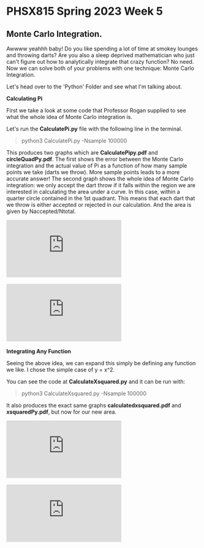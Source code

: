 # PHSX815 Spring 2023 Week 5

## Monte Carlo Integration.

Awwww yeahhh baby! Do you like spending a lot of time at smokey lounges and throwing darts? Are you also a sleep deprived mathematician who just can't figure out how to analytically integrate that crazy function? No need. Now we can solve both of your problems with one technique: Monte Carlo Integration. 

Let's head over to the 'Python' Folder and see what I'm talking about. 

**Calculating Pi**

First we take a look at some code that Professor Rogan supplied to see what the whole idea of Monte Carlo integration is. 

Let's run the **CalculatePi.py** file with the following line in the terminal.
>python3 CalculatePi.py -Nsample 100000

This produces two graphs which are **CalculatePipy.pdf** and **circleQuadPy.pdf**. The first shows the error between the Monte Carlo integration and the actual value of Pi as a function of how many sample points we take (darts we throw). More sample points leads to a more accurate answer! The second graph shows the whole idea of Monte Carlo integration: we only accept the dart throw if it falls within the region we are interested in calculating the area under a curve. In this case, within a quarter circle contained in the 1st quadrant. This means that each dart that we throw is either accepted or rejected in our calculation. And the area is given by Naccepted/Ntotal. 

![calculatedPiPy.pdf](https://github.com/DJDdawg/PHSX815_Week5/blob/master/python/calculatedPiPy.pdf)

![circleQuadPy.pdf](https://github.com/DJDdawg/PHSX815_Week5/blob/master/python/circleQuadPy.pdf)


**Integrating Any Function**

Seeing the above idea, we can expand this simply be defining any function we like. I chose the simple case of y = x^2. 

You can see the code at **CalculateXsquared.py** and it can be run with:
>python3 CalculateXsquared.py -Nsample 100000

It also produces the exact same graphs **calculatedxsquared.pdf** and **xsquaredPy.pdf**, but now for our new area. 

![calculatedxsquared.pdf](https://github.com/DJDdawg/PHSX815_Week5/blob/master/python/xsquaredPy.pdf)

![xsquaredPy.pdf](https://github.com/DJDdawg/PHSX815_Week5/blob/master/python/xsquaredPy.pdf)
